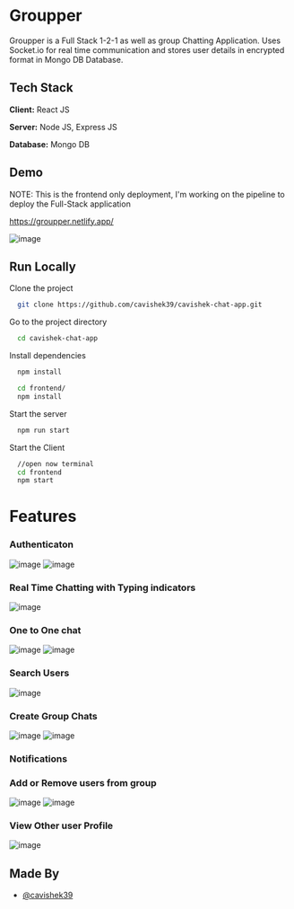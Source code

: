 
# Groupper

Groupper is a Full Stack 1-2-1 as well as group Chatting Application.
Uses Socket.io for real time communication and stores user details in encrypted format in Mongo DB Database.
## Tech Stack

**Client:** React JS

**Server:** Node JS, Express JS

**Database:** Mongo DB
  
## Demo
NOTE: This is the frontend only deployment, I'm working on the pipeline to deploy the Full-Stack application

https://groupper.netlify.app/

![image](https://user-images.githubusercontent.com/71460522/189274136-059ab98f-57c9-44e0-a304-5810dbffcabb.png)

## Run Locally

Clone the project

```bash
  git clone https://github.com/cavishek39/cavishek-chat-app.git
```

Go to the project directory

```bash
  cd cavishek-chat-app
```

Install dependencies

```bash
  npm install
```

```bash
  cd frontend/
  npm install
```

Start the server

```bash
  npm run start
```
Start the Client

```bash
  //open now terminal
  cd frontend
  npm start
```

  
 # Features

### Authenticaton
![image](https://user-images.githubusercontent.com/71460522/189274321-aa6c310f-d97d-4e7d-8402-66b8f4fbe4d9.png)
![image](https://user-images.githubusercontent.com/71460522/189274597-371eaa7f-6c71-4289-9cb4-2b3db0a0f492.png)
### Real Time Chatting with Typing indicators
![image](https://user-images.githubusercontent.com/71460522/189275269-07c6454c-977f-4181-bab9-5751abcbd110.png)

### One to One chat
![image](https://user-images.githubusercontent.com/71460522/189275253-308f9c25-b5ad-4bab-bf78-20d861cc4ac7.png)
![image](https://user-images.githubusercontent.com/71460522/189275466-9a09691d-ec3a-4ec0-ae30-8a48ef084d43.png)

### Search Users
![image](https://user-images.githubusercontent.com/71460522/189275366-a46dc02a-631e-4560-9d1f-8c8ccb810193.png)

### Create Group Chats
![image](https://user-images.githubusercontent.com/71460522/189275253-308f9c25-b5ad-4bab-bf78-20d861cc4ac7.png)
![image](https://user-images.githubusercontent.com/71460522/189275590-a9066230-11d5-46c7-8842-7304d13cfacb.png)

### Notifications 

### Add or Remove users from group
![image](https://user-images.githubusercontent.com/71460522/189275539-4fce1df3-9148-4503-931f-372de70e367b.png)
![image](https://user-images.githubusercontent.com/71460522/189275594-a3d4dfe7-9169-4996-8ffd-d507667833ed.png)

### View Other user Profile
![image](https://user-images.githubusercontent.com/71460522/189275646-5f0f2a34-3822-447a-97f6-b280c79d8a82.png)

## Made By

- [@cavishek39](https://github.com/cavishek39)

  
